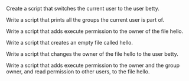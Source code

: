 Create a script that switches the current user to the user betty.

Write a script that prints all the groups the current user is part of.

Write a script that adds execute permission to the owner of the file hello.

Write a script that creates an empty file called hello.

Write a script that changes the owner of the file hello to the user betty.

Write a script that adds execute permission to the owner and the group owner, and read permission to other users, to the file hello.


